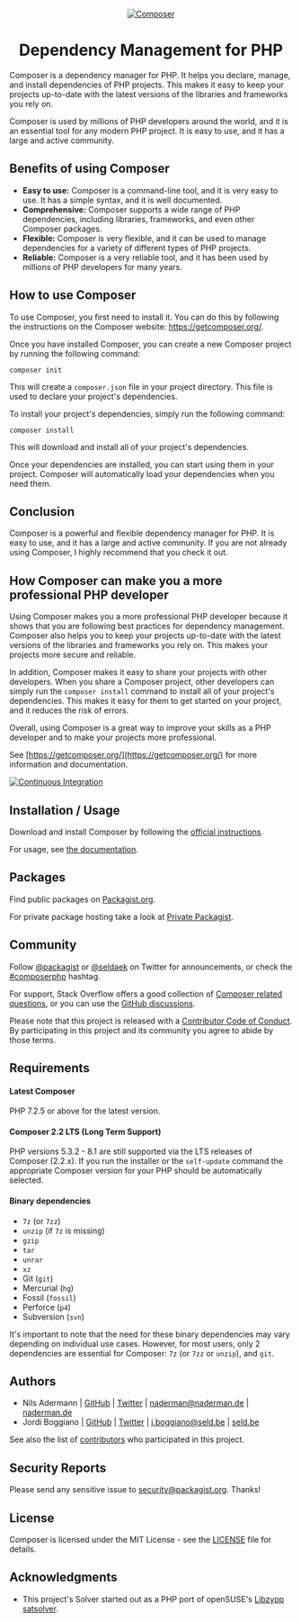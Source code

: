 <p align="center">
    <a href="https://getcomposer.org">
        <img src="https://getcomposer.org/img/logo-composer-transparent.png" alt="Composer">
    </a>
</p>
<h1 align="center">Dependency Management for PHP</h1>

Composer is a dependency manager for PHP. It helps you declare, manage, and install dependencies of PHP projects. This makes it easy to keep your projects up-to-date with the latest versions of the libraries and frameworks you rely on.

Composer is used by millions of PHP developers around the world, and it is an essential tool for any modern PHP project. It is easy to use, and it has a large and active community.

Benefits of using Composer
--------------------------

* **Easy to use:** Composer is a command-line tool, and it is very easy to use. It has a simple syntax, and it is well documented.
* **Comprehensive:** Composer supports a wide range of PHP dependencies, including libraries, frameworks, and even other Composer packages.
* **Flexible:** Composer is very flexible, and it can be used to manage dependencies for a variety of different types of PHP projects.
* **Reliable:** Composer is a very reliable tool, and it has been used by millions of PHP developers for many years.

How to use Composer
-------------------

To use Composer, you first need to install it. You can do this by following the instructions on the Composer website: https://getcomposer.org/.

Once you have installed Composer, you can create a new Composer project by running the following command:

```
composer init
```

This will create a `composer.json` file in your project directory. This file is used to declare your project's dependencies.

To install your project's dependencies, simply run the following command:

```
composer install
```

This will download and install all of your project's dependencies.

Once your dependencies are installed, you can start using them in your project. Composer will automatically load your dependencies when you need them.

Conclusion
----------

Composer is a powerful and flexible dependency manager for PHP. It is easy to use, and it has a large and active community. If you are not already using Composer, I highly recommend that you check it out.

How Composer can make you a more professional PHP developer
-----------------------------------------------------------

Using Composer makes you a more professional PHP developer because it shows that you are following best practices for dependency management. Composer also helps you to keep your projects up-to-date with the latest versions of the libraries and frameworks you rely on. This makes your projects more secure and reliable.

In addition, Composer makes it easy to share your projects with other developers. When you share a Composer project, other developers can simply run the `composer install` command to install all of your project's dependencies. This makes it easy for them to get started on your project, and it reduces the risk of errors.

Overall, using Composer is a great way to improve your skills as a PHP developer and to make your projects more professional.

See [https://getcomposer.org/](https://getcomposer.org/) for more information and documentation.

[![Continuous Integration](https://github.com/composer/composer/workflows/Continuous%20Integration/badge.svg?branch=main)](https://github.com/composer/composer/actions)

Installation / Usage
--------------------

Download and install Composer by following the [official instructions](https://getcomposer.org/download/).

For usage, see [the documentation](https://getcomposer.org/doc/).

Packages
--------

Find public packages on [Packagist.org](https://packagist.org).

For private package hosting take a look at [Private Packagist](https://packagist.com).

Community
---------

Follow [@packagist](https://twitter.com/packagist) or [@seldaek](https://twitter.com/seldaek) on Twitter for announcements, or check the [#composerphp](https://twitter.com/search?q=%23composerphp&src=typed_query&f=live) hashtag.

For support, Stack Overflow offers a good collection of
[Composer related questions](https://stackoverflow.com/questions/tagged/composer-php), or you can use the [GitHub discussions](https://github.com/composer/composer/discussions).

Please note that this project is released with a
[Contributor Code of Conduct](https://www.contributor-covenant.org/version/1/4/code-of-conduct/).
By participating in this project and its community you agree to abide by those terms.

Requirements
------------

#### Latest Composer

PHP 7.2.5 or above for the latest version.

#### Composer 2.2 LTS (Long Term Support)

PHP versions 5.3.2 - 8.1 are still supported via the LTS releases of Composer (2.2.x). If you
run the installer or the `self-update` command the appropriate Composer version for your PHP
should be automatically selected.

#### Binary dependencies

- `7z` (or `7zz`)
- `unzip` (if `7z` is missing)
- `gzip`
- `tar`
- `unrar`
- `xz`
- Git (`git`)
- Mercurial (`hg`)
- Fossil (`fossil`)
- Perforce (`p4`)
- Subversion (`svn`)

It's important to note that the need for these binary dependencies may vary
depending on individual use cases. However, for most users, only 2 dependencies
are essential for Composer: `7z` (or `7zz` or `unzip`), and `git`.

Authors
-------

- Nils Adermann  | [GitHub](https://github.com/naderman)  | [Twitter](https://twitter.com/naderman) | <naderman@naderman.de> | [naderman.de](https://naderman.de)
- Jordi Boggiano | [GitHub](https://github.com/Seldaek) | [Twitter](https://twitter.com/seldaek) | <j.boggiano@seld.be> | [seld.be](https://seld.be)

See also the list of [contributors](https://github.com/composer/composer/contributors) who participated in this project.

Security Reports
----------------

Please send any sensitive issue to [security@packagist.org](mailto:security@packagist.org). Thanks!

License
-------

Composer is licensed under the MIT License - see the [LICENSE](LICENSE) file for details.

Acknowledgments
---------------

- This project's Solver started out as a PHP port of openSUSE's
  [Libzypp satsolver](https://en.opensuse.org/openSUSE:Libzypp_satsolver).
